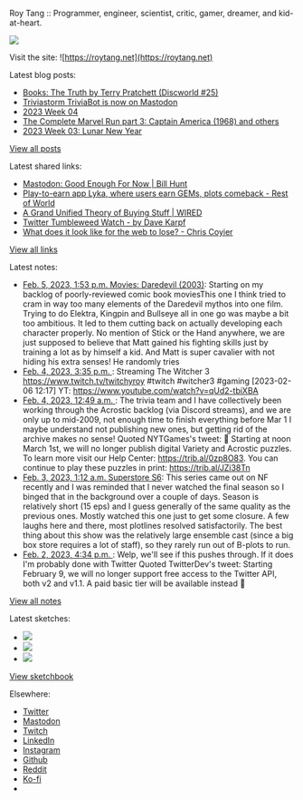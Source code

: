 Roy Tang :: Programmer, engineer, scientist, critic, gamer, dreamer, and kid-at-heart.

![](https://roytang.net/static/img/profile.jpg)

Visit the site: ![https://roytang.net](https://roytang.net)

Latest blog posts:

- [Books: The Truth by Terry Pratchett (Discworld #25)](https://roytang.net/2023/02/the-truth/)
- [Triviastorm TriviaBot is now on Mastodon](https://roytang.net/2023/02/triviastorm-mastodon/)
- [2023 Week 04](https://roytang.net/2023/01/2023-week-04/)
- [The Complete Marvel Run part 3: Captain America (1968) and others](https://roytang.net/2023/01/marvel-run-3-captain-america-etc/)
- [2023 Week 03: Lunar New Year](https://roytang.net/2023/01/2023-week-03/)

[View all posts](https://roytang.net/blog)

Latest shared links:

- [Mastodon: Good Enough For Now | Bill Hunt](https://roytang.net/2023/02/fccb0f6e7c82fc4a6990ce91a650fd77/)
- [Play-to-earn app Lyka, where users earn GEMs, plots comeback - Rest of World](https://roytang.net/2023/02/1150f4953824c8a8aa42fb84d82ce36b/)
- [A Grand Unified Theory of Buying Stuff | WIRED](https://roytang.net/2023/01/dc034387f54d5b3052fb6280a3636db1/)
- [Twitter Tumbleweed Watch - by Dave Karpf](https://roytang.net/2023/01/dc1e995cf254d6ee689e8c3a656f76ee/)
- [What does it look like for the web to lose? - Chris Coyier](https://roytang.net/2023/01/14c05c4cd7035127449a6bf265775d3a/)

[View all links](https://roytang.net/links)

Latest notes:

- [Feb. 5, 2023, 1:53 p.m. Movies: Daredevil (2003)](https://roytang.net/2023/02/daredevil-2003/): Starting on my backlog of poorly-reviewed comic book moviesThis one I think tried to cram in way too many elements of the Daredevil mythos into one film. Trying to do Elektra, Kingpin and Bullseye all in one go was maybe a bit too ambitious. It led to them cutting back on actually developing each character properly. No mention of Stick or the Hand anywhere, we are just supposed to believe that Matt gained his fighting skills just by training a lot as by himself a kid. And Matt is super cavalier with not hiding his extra senses! He randomly tries
- [Feb. 4, 2023, 3:35 p.m. ](https://roytang.net/2023/02/1637ab6d532664a9f275bbca43dd6df0/): Streaming The Witcher 3 https://www.twitch.tv/twitchyroy #twitch #witcher3 #gaming [2023-02-06 12:17] YT: https://www.youtube.com/watch?v=qUd2-tbiXBA
- [Feb. 4, 2023, 12:49 a.m. ](https://roytang.net/2023/02/1621551404916801537/): The trivia team and I have collectively been working through the Acrostic backlog (via Discord streams), and we are only up to mid-2009, not enough time to finish everything before Mar 1 I maybe understand not publishing new ones, but getting rid of the archive makes no sense! Quoted NYTGames&#x27;s tweet: 🔔 Starting at noon March 1st, we will no longer publish digital Variety and Acrostic puzzles. To learn more visit our Help Center: https://trib.al/0zp8O83. You can continue to play these puzzles in print: https://trib.al/JZi38Tn
- [Feb. 3, 2023, 1:12 a.m. Superstore S6](https://roytang.net/2023/02/superstore-s6/): This series came out on NF recently and I was reminded that I never watched the final season so I binged that in the background over a couple of days. Season is relatively short (15 eps) and I guess generally of the same quality as the previous ones. Mostly watched this one just to get some closure. A few laughs here and there, most plotlines resolved satisfactorily. The best thing about this show was the relatively large ensemble cast (since a big box store requires a lot of staff), so they rarely run out of B-plots to run.
- [Feb. 2, 2023, 4:34 p.m. ](https://roytang.net/2023/02/1621064609083056130/): Welp, we&#x27;ll see if this pushes through. If it does I&#x27;m probably done with Twitter Quoted TwitterDev&#x27;s tweet: Starting February 9, we will no longer support free access to the Twitter API, both v2 and v1.1. A paid basic tier will be available instead 🧵

[View all notes](https://roytang.net/notes)

Latest sketches:


- ![](https://roytang.net/media/cache/3c/da/3cda657c471879c3cfa81b898b810cd6.jpg)
- ![](https://roytang.net/media/cache/a2/60/a260eacc913ee7c542024b154923702f.jpg)
- ![](https://roytang.net/media/cache/e0/88/e0888b7f7a1e342aba8cced2a0784cc4.jpg)

[View sketchbook](https://roytang.net/albums/sketchbook)


Elsewhere:

- [Twitter](https://twitter.com/roytang)
- [Mastodon](https://indieweb.social/@roytang)
- [Twitch](https://twitch.tv/twitchyroy)
- [LinkedIn](https://www.linkedin.com/in/roytang)
- [Instagram](https://instagram.com/roytang0400)
- [Github](https://github.com/roytang)
- [Reddit](https://reddit.com/u/hungryroy)
- [Ko-fi](https://ko-fi.com/roytang)
- [](mailto:hello@roytang.net)